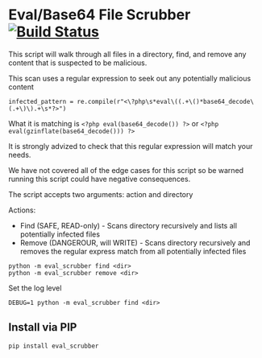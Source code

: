 Eval/Base64 File Scrubber [![Build Status](https://travis-ci.org/michigan-com/eval_scrubber.svg?branch=master)](https://travis-ci.org/michigan-com/eval_scrubber)
=========================

This script will walk through all files in a directory, find, and remove
any content that is suspected to be malicious.

This scan uses a regular expression to seek out any potentially malicious content

```
infected_pattern = re.compile(r"<\?php\s*eval\((.+\()*base64_decode\(.+\)\).+\s*?>")
```

What it is matching is `<?php eval(base64_decode()) ?>` or `<?php eval(gzinflate(base64_decode())) ?>`

It is strongly advized to check that this regular expression will match your needs.

We have not covered all of the edge cases for this script so be warned running this
script could have negative consequences.

The script accepts two arguments: action and directory

Actions:

* Find (SAFE, READ-only) - Scans directory recursively and lists all potentially infected files
* Remove (DANGEROUR, will WRITE) - Scans directory recursively and removes the regular express match
from all potentially infected files

```
python -m eval_scrubber find <dir>
python -m eval_scrubber remove <dir>
```

Set the log level
```
DEBUG=1 python -m eval_scrubber find <dir>
```

Install via PIP
---------------

```
pip install eval_scrubber
```
